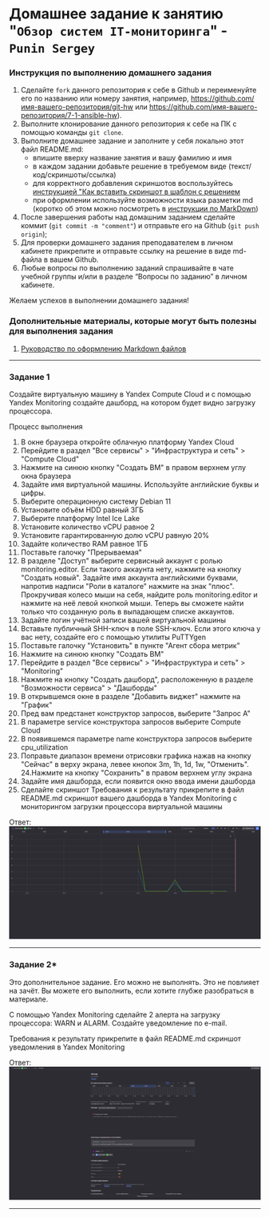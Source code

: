 # Домашнее задание к занятию "`Обзор систем IT-мониторинга`" - `Punin Sergey`


### Инструкция по выполнению домашнего задания

   1. Сделайте `fork` данного репозитория к себе в Github и переименуйте его по названию или номеру занятия, например, https://github.com/имя-вашего-репозитория/git-hw или  https://github.com/имя-вашего-репозитория/7-1-ansible-hw).
   2. Выполните клонирование данного репозитория к себе на ПК с помощью команды `git clone`.
   3. Выполните домашнее задание и заполните у себя локально этот файл README.md:
      - впишите вверху название занятия и вашу фамилию и имя
      - в каждом задании добавьте решение в требуемом виде (текст/код/скриншоты/ссылка)
      - для корректного добавления скриншотов воспользуйтесь [инструкцией "Как вставить скриншот в шаблон с решением](https://github.com/netology-code/sys-pattern-homework/blob/main/screen-instruction.md)
      - при оформлении используйте возможности языка разметки md (коротко об этом можно посмотреть в [инструкции  по MarkDown](https://github.com/netology-code/sys-pattern-homework/blob/main/md-instruction.md))
   4. После завершения работы над домашним заданием сделайте коммит (`git commit -m "comment"`) и отправьте его на Github (`git push origin`);
   5. Для проверки домашнего задания преподавателем в личном кабинете прикрепите и отправьте ссылку на решение в виде md-файла в вашем Github.
   6. Любые вопросы по выполнению заданий спрашивайте в чате учебной группы и/или в разделе “Вопросы по заданию” в личном кабинете.
   
Желаем успехов в выполнении домашнего задания!
   
### Дополнительные материалы, которые могут быть полезны для выполнения задания

1. [Руководство по оформлению Markdown файлов](https://gist.github.com/Jekins/2bf2d0638163f1294637#Code)

---

### Задание 1

Создайте виртуальную машину в Yandex Compute Cloud и с помощью Yandex Monitoring создайте дашборд, на котором будет видно загрузку процессора.

Процесс выполнения
1. В окне браузера откройте облачную платформу Yandex Cloud
2. Перейдите в раздел "Все сервисы" > "Инфраструктура и сеть" > "Compute Cloud"
3. Нажмите на синюю кнопку "Создать ВМ" в правом верхнем углу окна браузера
4. Задайте имя виртуальной машины. Используйте английские буквы и цифры.
5. Выберите операционную систему Debian 11
6. Установите объём HDD равный 3ГБ
7. Выберите платформу Intel Ice Lake
8. Установите количество vCPU равное 2
9. Установите гарантированную долю vCPU равную 20%
10. Задайте количество RAM равное 1ГБ
11. Поставьте галочку "Прерываемая"
12. В разделе "Доступ" выберите сервисный аккаунт с ролью monitoring.editor. Если такого аккаунта нету, нажмите на кнопку "Создать новый". Задайте имя аккаунта английскими буквами, напротив надписи "Роли в каталоге" нажмите на знак "плюс". Прокручивая колесо мыши на себя, найдите роль monitoring.editor и нажмите на неё левой кнопкой мыши. Теперь вы сможете найти только что созданную роль в выпадающем списке аккаунтов.
13. Задайте логин учётной записи вашей виртуальной машины
14. Вставьте публичный SHH-ключ в поле SSH-ключ. Если этого ключа у вас нету, создайте его с помощью утилиты PuTTYgen
15. Поставьте галочку "Установить" в пункте "Агент сбора метрик"
16. Нажмите на синюю кнопку "Создать ВМ"
17. Перейдите в раздел "Все сервисы" > "Инфраструктура и сеть" > "Monitoring"
18. Нажмите на кнопку "Создать дашборд", расположенную в разделе "Возможности сервиса" > "Дашборды"
19. В открывшемся окне в разделе "Добавить виджет" нажмите на "График"
20. Пред вам предстанет конструктор запросов, выберите "Запрос А"
21. В параметре service конструктора запросов выберите Compute Cloud
22. В появившемся параметре name конструктора запросов выберите cpu_utilization
23. Поправьте диапазон времени отрисовки графика нажав на кнопку "Сейчас" в верху экрана, левее кнопок 3m, 1h, 1d, 1w, "Отменить".
24.Нажмите на кнопку "Сохранить" в правом верхнем углу экрана
25. Задайте имя дашборда, если появится окно ввода имени дашборда
26. Сделайте скриншот
Требования к результату
прикрепите в файл README.md скриншот вашего дашборда в Yandex Monitoring с мониторингом загрузки процессора виртуальной машины

Ответ:
![1](https://github.com/Sawyer086/9_01_monitoring/blob/main/1.jpg)

---

### Задание 2*

Это дополнительное задание. Его можно не выполнять. Это не повлияет на зачёт. Вы можете его выполнить, если хотите глубже разобраться в материале.

С помощью Yandex Monitoring сделайте 2 алерта на загрузку процессора: WARN и ALARM. Создайте уведомление по e-mail.

Требования к результату
прикрепите в файл README.md скриншот уведомления в Yandex Monitoring

Ответ:
![1](https://github.com/Sawyer086/9_01_monitoring/blob/main/2.jpg)

---


